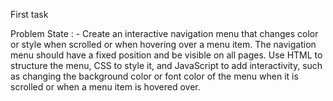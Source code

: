 First task

Problem State : -
Create an interactive navigation menu that changes color or style when scrolled or when hovering over a menu item. 
The navigation menu should have a fixed position and be visible on all pages. Use HTML to structure the menu, CSS to style it,
and JavaScript to add interactivity, such as changing the background color or font color of the menu when it is scrolled or when a menu item is hovered over.
